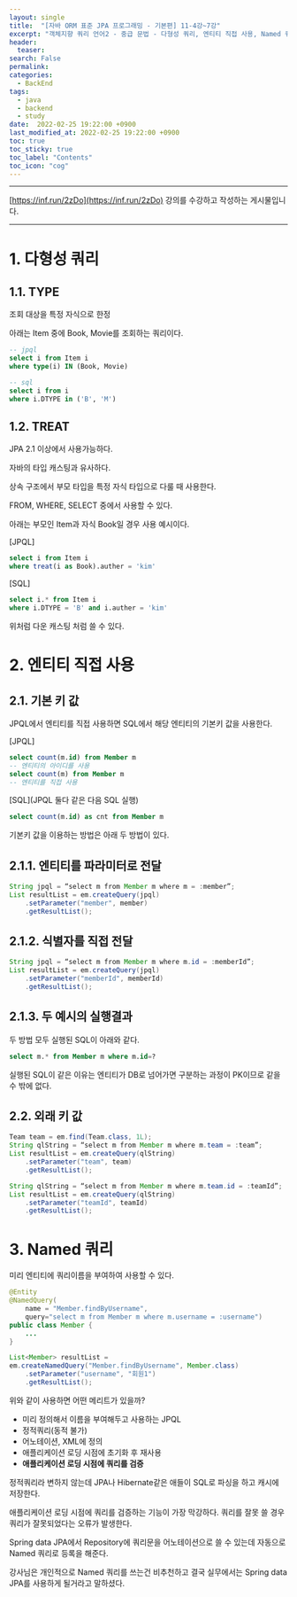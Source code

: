 ```yaml
---
layout: single
title:  "[자바 ORM 표준 JPA 프로그래밍 - 기본편] 11-4강~7강"
excerpt: "객체지향 쿼리 언어2 - 중급 문법 - 다형성 쿼리, 엔티티 직접 사용, Named 쿼리, 벌크 연산"
header:
  teaser: 
search: False
permalink:
categories: 
  - BackEnd
tags:
  - java
  - backend
  - study
date:  2022-02-25 19:22:00 +0900
last_modified_at: 2022-02-25 19:22:00 +0900
toc: true
toc_sticky: true
toc_label: "Contents"
toc_icon: "cog"
---
```

---

[https://inf.run/2zDo](https://inf.run/2zDo) 강의를 수강하고 작성하는 게시물입니다.

---

# 1. 다형성 쿼리

## 1.1. TYPE

조회 대상을 특정 자식으로 한정

아래는 Item 중에 Book, Movie를 조회하는 쿼리이다.

```sql
-- jpql
select i from Item i
where type(i) IN (Book, Movie)
```

```sql
-- sql
select i from i
where i.DTYPE in ('B', 'M')
```

## 1.2. TREAT

JPA 2.1 이상에서 사용가능하다.

자바의 타입 캐스팅과 유사하다.

상속 구조에서 부모 타입을 특정 자식 타입으로 다룰 때 사용한다.

FROM, WHERE, SELECT 중에서 사용할 수 있다.

아래는 부모인 Item과 자식 Book일 경우 사용 예시이다.

[JPQL]
```sql
select i from Item i
where treat(i as Book).auther = 'kim'
```

[SQL]
```sql
select i.* from Item i
where i.DTYPE = 'B' and i.auther = 'kim'
```

위처럼 다운 캐스팅 처럼 쓸 수 있다.

# 2. 엔티티 직접 사용

## 2.1. 기본 키 값

JPQL에서 엔티티를 직접 사용하면 SQL에서 해당 엔티티의 기본키 값을 사용한다.

[JPQL]
```sql
select count(m.id) from Member m
-- 엔티티의 아이디를 사용
select count(m) from Member m
-- 엔티티를 직접 사용
```

[SQL](JPQL 둘다 같은 다음 SQL 실행) 
```sql
select count(m.id) as cnt from Member m
```

기본키 값을 이용하는 방법은 아래 두 방법이 있다.


## 2.1.1. 엔티티를 파라미터로 전달

```java
String jpql = “select m from Member m where m = :member”; 
List resultList = em.createQuery(jpql)
    .setParameter("member", member) 
    .getResultList();
```

## 2.1.2. 식별자를 직접 전달

```java
String jpql = “select m from Member m where m.id = :memberId”; 
List resultList = em.createQuery(jpql)
    .setParameter("memberId", memberId) 
    .getResultList();
```

## 2.1.3. 두 예시의 실행결과

두 방법 모두 실행된 SQL이 아래와 같다.

```sql
select m.* from Member m where m.id=?
```

실행된 SQL이 같은 이유는 엔티티가 DB로 넘어가면 구분하는 과정이 PK이므로 같을 수 밖에 없다.

## 2.2. 외래 키 값

```java
Team team = em.find(Team.class, 1L);
String qlString = “select m from Member m where m.team = :team”; 
List resultList = em.createQuery(qlString)
    .setParameter("team", team) 
    .getResultList();
```
```java
String qlString = “select m from Member m where m.team.id = :teamId”;
List resultList = em.createQuery(qlString)
    .setParameter("teamId", teamId)
    .getResultList();
```

# 3. Named 쿼리

미리 엔티티에 쿼리이름을 부여하여 사용할 수 있다.

```java
@Entity
@NamedQuery(
    name = "Member.findByUsername",
    query="select m from Member m where m.username = :username")
public class Member {
    ...
}
```

```java
List<Member> resultList =
em.createNamedQuery("Member.findByUsername", Member.class)
    .setParameter("username", "회원1")
    .getResultList();
```

위와 같이 사용하면 어떤 메리트가 있을까?

- 미리 정의해서 이름을 부여해두고 사용하는 JPQL
- 정적쿼리(동적 불가)
- 어노테이션, XML에 정의
- 애플리케이션 로딩 시점에 초기화 후 재사용 
- **애플리케이션 로딩 시점에 쿼리를 검증**

정적쿼리라 변하지 않는데 JPA나 Hibernate같은 애들이 SQL로 파싱을 하고 캐시에 저장한다.

애플리케이션 로딩 시점에 쿼리를 검증하는 기능이 가장 막강하다. 쿼리를 잘못 쓸 경우 쿼리가 잘못되었다는 오류가 발생한다.

Spring data JPA에서 Repository에 쿼리문을 어노테이션으로 쓸 수 있는데 자동으로 Named 쿼리로 등록을 해준다.

강사님은 개인적으로 Named 쿼리를 쓰는건 비추천하고 결국 실무에서는 Spring data JPA를 사용하게 될거라고 말하셨다.
